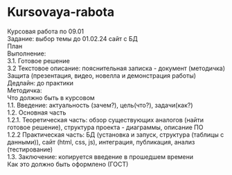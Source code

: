# Kursovaya-rabota
Курсовая работа по 09.01<BR>
Задание: выбор темы до 01.02.24 сайт с БД<BR>
План<BR>
Выполнение:<BR>
3.1. Готовое решение <BR>
3.2 Текстовое описание: пояснительная записка - документ (методичка)<BR>
Защита (презентация, видео, новелла и демонстрация работы)<BR>
Дедлайн: до практики<BR>
Методичка:<BR>
Что должно быть в курсовом<BR>
1.1. Введение: актуальность (зачем?), цель(что?), задачи(как?) <BR>
1.2. Основная часть<BR>
1.2.1. Теоретическая часть: обзор существующих аналогов (найти готовое решение), структура проекта - диаграммы,  описание ПО<BR>
1.2.2 Практическая часть: БД (установка и запуск, структура (таблицы с данными)), сайт (html, css, js), интеграция, публикация, анализ (тестирование) <BR>
1.3. Заключение: копируется введение в прошедшем времени<BR>
Как это должно быть оформлено (ГОСТ)<BR>
